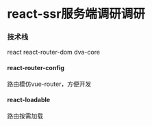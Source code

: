 # react-ssr服务端调研调研

### 技术栈

react react-router-dom dva-core 

#### react-router-config

路由模仿vue-router，方便开发

#### react-loadable

路由按需加载




